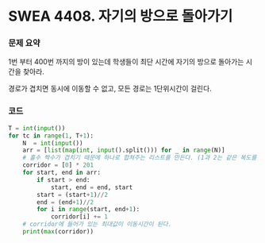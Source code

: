 # SWEA 4408. 자기의 방으로 돌아가기

### 문제 요약

1번 부터 400번 까지의 방이 있는데 학생들이 최단 시간에 자기의 방으로 돌아가는 시간을 찾아라.

경로가 겹치면 동시에 이동할 수 없고, 모든 경로는 1단위시간이 걸린다.

### 코드

```python
T = int(input())
for tc in range(1, T+1):
    N  = int(input())
    arr = [list(map(int, input().split())) for _ in range(N)]
    # 홀수 짝수가 겹치기 때문에 하나로 합쳐주는 리스트를 만든다. (1과 2는 같은 복도를 공유한다.)
    corridor = [0] * 201
    for start, end in arr:
        if start > end:
            start, end = end, start
        start = (start+1)//2
        end = (end+1)//2
        for i in range(start, end+1):
            corridor[i] += 1
    # corridor에 들어가 있는 최대값이 이동시간이 된다.
    print(max(corridor))
```